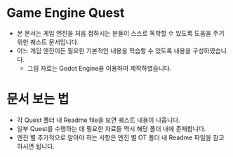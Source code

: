 # Game Engine Quest
- 본 문서는 게임 엔진을 처음 접하시는 분들이 스스로 독학할 수 있도록 도움을 주기 위한 퀘스트 문서입니다.
- 어느 게임 엔진이든 필요한 기본적인 내용을 학습할 수 있도록 내용을 구성하였습니다. 
	- 그림 자료는 Godot Engine을 이용하여 제작하였습니다.

# 문서 보는 법
- 각 Quest 폴더 내 Readme file을 보면 퀘스트 내용이 나옵니다.
- 일부 Quest를 수행하는 데 필요한 자료들 역시 해당 폴더 내에 존재합니다.
- 엔진 별 추가적으로 알아야 하는 사항은 엔진 별 OT 폴더 내 Readme 파일을 참고하시면 됩니다.